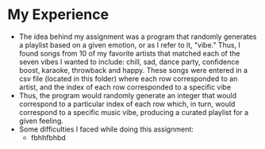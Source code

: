 # My Experience
- The idea behind my assignment was a program that randomly generates a playlist based on a given emotion, or as I refer to it, "vibe." Thus, I found songs from 10 of my favorite artists that matched each of the seven vibes I wanted to include: chill, sad, dance party, confidence boost, karaoke, throwback and happy. These songs were entered in a csv file (located in this folder) where each row corresponded to an artist, and the index of each row corresponded to a specific vibe
- Thus, the program would randomly generate an integer that would correspond to a particular index of each row which, in turn, would correspond to a specific music vibe, producing a curated playlist for a given feeling.
- Some difficulties I faced while doing this assignment:
  - fbhhfbhbd
